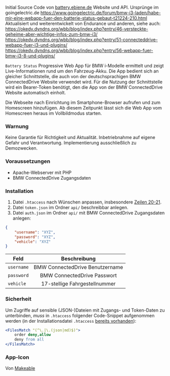 Initial Source Code von [battery.ebiene.de](https://battery.ebiene.de) Website und API.
Ursprünge im goingelectric.de https://www.goingelectric.de/forum/bmw-i3-laden/habe-mir-eine-webapp-fuer-den-batterie-status-gebaut-t21224-210.html
Aktualisiert und weiterentwickelt von Endurance und anderen, siehe auch:
https://okedv.dyndns.org/wbb/blog/index.php?entry/46-versteckte-geheime-aber-wichtige-infos-zum-bmw-i3/
https://okedv.dyndns.org/wbb/blog/index.php?entry/51-connecteddrive-webapp-fuer-i3-und-plugins/
https://okedv.dyndns.org/wbb/blog/index.php?entry/56-webapp-fuer-bmw-i3-8-und-plugins/




`Battery Status` Progressive Web App für BMW i-Modelle ermittelt und zeigt Live-Informationen rund um den Fahrzeug-Akku. Die App bedient sich an gleicher Schnittstelle, die auch von der deutschsprachigen BMW ConnectedDrive Website verwendet wird. Für die Nutzung der Schnittstelle wird ein Bearer-Token benötigt, den die App von der BMW ConnectedDrive Website automatisch einholt.

Die Webseite nach Einrichtung im Smartphone-Browser aufrufen und zum Homescreen hinzufügen. Ab diesem Zeitpunkt lässt sich die Web App vom Homescreen heraus im Vollbildmodus starten.

### Warnung

Keine Garantie für Richtigkeit und Aktualität. Inbetriebnahme auf eigene Gefahr und Verantwortung. Implementierung ausschließlich zu Demozwecken.


### Voraussetzungen

* Apache-Webserver mit PHP
* BMW ConnectedDrive Zugangsdaten


### Installation

1. Datei `.htaccess` nach Wünschen anpassen, insbesondere [Zeilen 20-21](https://github.com/sergejmueller/battery.ebiene.de/blob/master/.htaccess#L20-L21).
2. Datei `token.json` im Ordner `api/` beschreibbar anlegen.
3. Datei `auth.json` im Ordner `api/` mit BMW ConnectedDrive Zugangsdaten anlegen:

```json
{
    "username": "XYZ",
    "password": "XYZ",
    "vehicle": "XYZ"
}
```

| Feld       | Beschreibung                    |
| ---------- |:-------------------------------:|
| `username` | BMW ConnectedDrive Benutzername |
| `password` | BMW ConnectedDrive Passwort     |
| `vehicle`  | 17-stellige Fahrgestellnummer   |


### Sicherheit

Um Zugriffe auf sensible (JSON-)Dateien mit Zugangs- und Token-Daten zu unterbinden, *muss* in `.htaccess` folgender Code-Snippet aufgenommen werden (in der Installationsdatei `.htaccess` [bereits vorhanden](https://github.com/sergejmueller/battery.ebiene.de/blob/master/.htaccess#L33-L36)):

```apache
<FilesMatch "(^\.|\.(json|md)$)">
    order deny,allow
    deny from all
</FilesMatch>
```


### App-Icon

Von [Makeable](https://www.iconfinder.com/makea)
